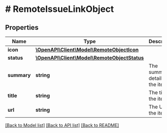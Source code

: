 # # RemoteIssueLinkObject

## Properties

Name | Type | Description | Notes
------------ | ------------- | ------------- | -------------
**icon** | [**\OpenAPI\Client\Model\RemoteObjectIcon**](RemoteObjectIcon.md) |  | [optional]
**status** | [**\OpenAPI\Client\Model\RemoteObjectStatus**](RemoteObjectStatus.md) |  | [optional]
**summary** | **string** | The summary details of the item. | [optional]
**title** | **string** | The title of the item. |
**url** | **string** | The URL of the item. |

[[Back to Model list]](../../README.md#models) [[Back to API list]](../../README.md#endpoints) [[Back to README]](../../README.md)

